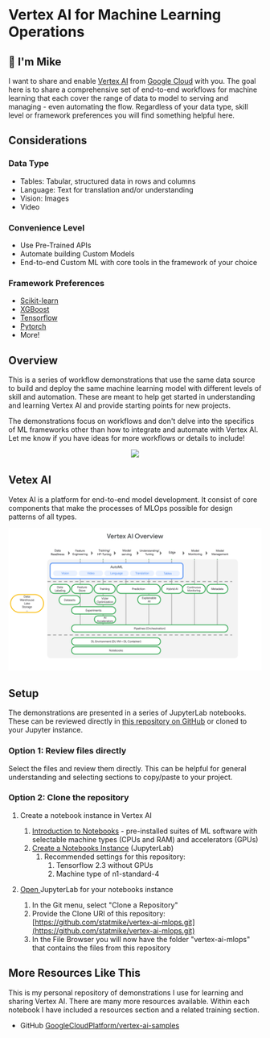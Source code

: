 # Vertex AI for Machine Learning Operations

## 👋 I'm Mike

I want to share and enable [Vertex AI](https://cloud.google.com/vertex-ai/docs/start/introduction-unified-platform) from [Google Cloud](https://cloud.google.com/vertex-ai) with you.  The goal here is to share a comprehensive set of end-to-end workflows for machine learning that each cover the range of data to model to serving and managing - even automating the flow.  Regardless of your data type, skill level or framework preferences you will find something helpful here. 

## Considerations

### Data Type

-  Tables: Tabular, structured data in rows and columns
-  Language: Text for translation and/or understanding
-  Vision: Images
-  Video

### Convenience Level

-  Use Pre-Trained APIs
-  Automate building Custom Models
-  End-to-end Custom ML with core tools in the framework of your choice

### Framework Preferences

-  [Scikit-learn](https://scikit-learn.org/stable/index.html)
-  [XGBoost](https://xgboost.readthedocs.io/en/latest/)
-  [Tensorflow](https://www.tensorflow.org/)
-  [Pytorch](https://pytorch.org/)
-  More!

## Overview

This is a series of workflow demonstrations that use the same data source to build and deploy the same machine learning model with different levels of skill and automation.  These are meant to help get started in understanding and learning Vertex AI and provide starting points for new projects.  

The demonstrations focus on workflows and don't delve into the specifics of ML frameworks other than how to integrate and automate with Vertex AI. Let me know if you have ideas for more workflows or details to include!

<p align="center" width="100%">
   <a href="https://www.youtube.com/watch?v=dAIhCP0_WOA" target="_blank" rel="noopener noreferrer">
      <img width="50%" src="https://img.youtube.com/vi/dAIhCP0_WOA/mqdefault.jpg">
   </a>
</p>

## Vetex AI

Vetex AI is a platform for end-to-end model development.  It consist of core components that make the processes of MLOps possible for design patterns of all types.

<img src="architectures/slides/slide_01.png">

## Setup

The demonstrations are presented in a series of JupyterLab notebooks. These can be reviewed directly in [this repository on GitHub](https://github.com/statmike/vertex-ai-mlops) or cloned to your Jupyter instance.

### Option 1: Review files directly

Select the files and review them directly.  This can be helpful for general understanding and selecting sections to copy/paste to your project.

### Option 2: Clone the repository

1. Create a notebook instance in Vertex AI
   1. [Introduction to Notebooks](https://cloud.google.com/notebooks/docs/introduction) - pre-installed suites of ML software with selectable machine types (CPUs and RAM) and accelerators (GPUs)
   1. [Create a Notebooks Instance](https://cloud.google.com/notebooks/docs/create-new) (JupyterLab)
      1. Recommended settings for this repository:
         1. Tensorflow 2.3 without GPUs
         1. Machine type of n1-standard-4

1. [Open ](https://cloud.google.com/notebooks/docs/create-new#open_the_notebook_2)JupyterLab for your notebooks instance
   1. In the Git menu, select "Clone a Repository"
   1. Provide the Clone URI of this repository: [https://github.com/statmike/vertex-ai-mlops.git](https://github.com/statmike/vertex-ai-mlops.git)
   1. In the File Browser you will now have the folder "vertex-ai-mlops" that contains the files from this repository

## More Resources Like This

This is my personal repository of demonstrations I use for learning and sharing Vertex AI.  There are many more resources available.  Within each notebook I have included a resources section and a related training section. 

-  GitHub [GoogleCloudPlatform/vertex-ai-samples](https://github.com/GoogleCloudPlatform/vertex-ai-samples)
